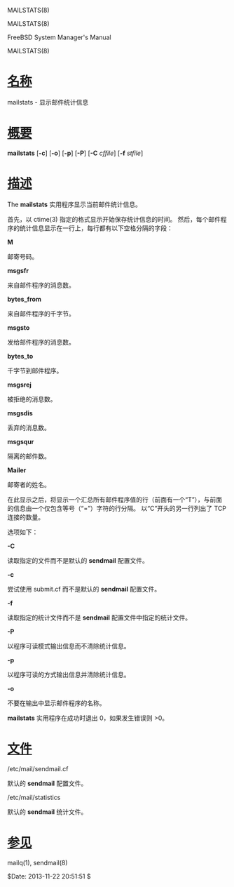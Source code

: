   MAILSTATS(8)  

MAILSTATS(8)

FreeBSD System Manager's Manual

MAILSTATS(8)

[名称](#__u540D___u79F0_)
=======================

mailstats - 显示邮件统计信息

[概要](#__u6982___u8981_)
=======================

**mailstats** \[**\-c**\] \[**\-o**\] \[**\-p**\] \[**\-P**\] \[**\-C** _cffile_\] \[**\-f** _stfile_\]

[描述](#__u63CF___u8FF0_)
=======================

The **mailstats** 实用程序显示当前邮件统计信息。

首先，以 ctime(3) 指定的格式显示开始保存统计信息的时间。 然后，每个邮件程序的统计信息显示在一行上，每行都有以下空格分隔的字段：

**M**

邮寄号码。

**msgsfr**

来自邮件程序的消息数。

**bytes\_from**

来自邮件程序的千字节。

**msgsto**

发给邮件程序的消息数。

**bytes\_to**

千字节到邮件程序。

**msgsrej**

被拒绝的消息数。

**msgsdis**

丢弃的消息数。

**msgsqur**

隔离的邮件数。

**Mailer**

邮寄者的姓名。

在此显示之后，将显示一个汇总所有邮件程序值的行（前面有一个“T”），与前面的信息由一个仅包含等号（“=”）字符的行分隔。 以“C”开头的另一行列出了 TCP 连接的数量。

选项如下：

**\-C**

读取指定的文件而不是默认的 **sendmail** 配置文件。

**\-c**

尝试使用 submit.cf 而不是默认的 **sendmail** 配置文件。

**\-f**

读取指定的统计文件而不是 **sendmail** 配置文件中指定的统计文件。

**\-P**

以程序可读模式输出信息而不清除统计信息。

**\-p**

以程序可读的方式输出信息并清除统计信息。

**\-o**

不要在输出中显示邮件程序的名称。

**mailstats** 实用程序在成功时退出 0，如果发生错误则 >0。

[文件](#__u6587___u4EF6_)
=======================

/etc/mail/sendmail.cf

默认的 **sendmail** 配置文件。

/etc/mail/statistics

默认的 **sendmail** 统计文件。

[参见](#__u53C2___u89C1_)
=======================

mailq(1), sendmail(8)

$Date: 2013-11-22 20:51:51 $